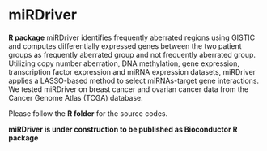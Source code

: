 # miRDriver
**R package** miRDriver identifies frequently aberrated regions using GISTIC and computes differentially expressed genes between the two patient groups as frequently aberrated group and not frequently aberrated group. Utilizing copy number aberration, DNA methylation, gene expression, transcription factor expression and miRNA expression datasets, miRDriver applies a LASSO-based method to select miRNAs-target gene interactions. We tested miRDriver on breast cancer and ovarian cancer data from the Cancer Genome Atlas (TCGA) database. 

Please follow the **R folder** for the source codes.

**miRDriver is under construction to be published as Bioconductor R package**
